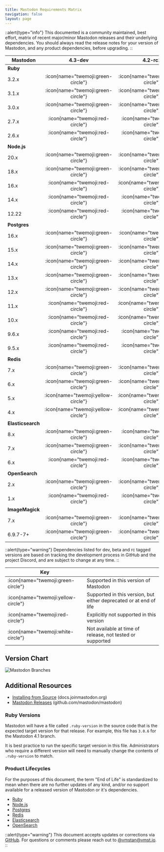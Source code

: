 ```yaml
---
title: Mastodon Requirements Matrix
navigation: false
layout: page
---
```


::alert{type="info"}
This documented is a community maintained, best effort, matrix of recent major/minor Mastodon releases and their underlying dependencies.
You should always read the release notes for your version of Mastodon, and any product dependencies, before upgrading.
::

| **Mastodon**      	|             **4.3-dev**             	|             **4.2-rc1**             	|              **4.1.7**              	|              **4.0.9**              	|              **3.5.13**             	|              **3.4.10**             	|
|-------------------	|:-----------------------------------:	|:-----------------------------------:	|:-----------------------------------:	|:-----------------------------------:	|:-----------------------------------:	|:-----------------------------------:	|
| **Ruby**          	|                                     	|                                     	|                                     	|                                     	|                                     	|                                     	|
| 3.2.x             	|  :icon{name="twemoji:green-circle"} 	|  :icon{name="twemoji:green-circle"} 	|   :icon{name="twemoji:red-circle"}  	|  :icon{name="twemoji:white-circle"} 	|  :icon{name="twemoji:white-circle"} 	|  :icon{name="twemoji:white-circle"} 	|
| 3.1.x             	|  :icon{name="twemoji:green-circle"} 	|  :icon{name="twemoji:green-circle"} 	|   :icon{name="twemoji:red-circle"}  	|   :icon{name="twemoji:red-circle"}  	|   :icon{name="twemoji:red-circle"}  	|  :icon{name="twemoji:white-circle"} 	|
| 3.0.x             	|  :icon{name="twemoji:green-circle"} 	|  :icon{name="twemoji:green-circle"} 	|  :icon{name="twemoji:green-circle"} 	|  :icon{name="twemoji:green-circle"} 	|  :icon{name="twemoji:green-circle"} 	|  :icon{name="twemoji:green-circle"} 	|
| 2.7.x             	|   :icon{name="twemoji:red-circle"}  	|   :icon{name="twemoji:red-circle"}  	|  :icon{name="twemoji:green-circle"} 	|  :icon{name="twemoji:green-circle"} 	|  :icon{name="twemoji:green-circle"} 	|  :icon{name="twemoji:green-circle"} 	|
| 2.6.x             	|   :icon{name="twemoji:red-circle"}  	|   :icon{name="twemoji:red-circle"}  	|   :icon{name="twemoji:red-circle"}  	|   :icon{name="twemoji:red-circle"}  	| :icon{name="twemoji:yellow-circle"} 	|  :icon{name="twemoji:green-circle"} 	|
| **Node.js**       	|                                     	|                                     	|                                     	|                                     	|                                     	|                                     	|
| 20.x              	|  :icon{name="twemoji:green-circle"} 	|  :icon{name="twemoji:green-circle"} 	|  :icon{name="twemoji:white-circle"} 	|  :icon{name="twemoji:white-circle"} 	|  :icon{name="twemoji:white-circle"} 	|  :icon{name="twemoji:white-circle"} 	|
| 18.x              	|  :icon{name="twemoji:green-circle"} 	|  :icon{name="twemoji:green-circle"} 	|   :icon{name="twemoji:red-circle"}  	|   :icon{name="twemoji:red-circle"}  	|  :icon{name="twemoji:white-circle"} 	|  :icon{name="twemoji:white-circle"} 	|
| 16.x              	|   :icon{name="twemoji:red-circle"}  	| :icon{name="twemoji:yellow-circle"} 	|  :icon{name="twemoji:green-circle"} 	|  :icon{name="twemoji:green-circle"} 	|  :icon{name="twemoji:green-circle"} 	|  :icon{name="twemoji:green-circle"} 	|
| 14.x              	|   :icon{name="twemoji:red-circle"}  	|   :icon{name="twemoji:red-circle"}  	|  :icon{name="twemoji:green-circle"} 	|  :icon{name="twemoji:green-circle"} 	|  :icon{name="twemoji:green-circle"} 	|  :icon{name="twemoji:green-circle"} 	|
| 12.22             	|   :icon{name="twemoji:red-circle"}  	|   :icon{name="twemoji:red-circle"}  	|   :icon{name="twemoji:red-circle"}  	|   :icon{name="twemoji:red-circle"}  	|  :icon{name="twemoji:green-circle"} 	|  :icon{name="twemoji:green-circle"} 	|
| **Postgres**      	|                                     	|                                     	|                                     	|                                     	|                                     	|                                     	|
| 16.x              	|  :icon{name="twemoji:green-circle"} 	|  :icon{name="twemoji:white-circle"} 	|  :icon{name="twemoji:white-circle"} 	|  :icon{name="twemoji:white-circle"} 	|  :icon{name="twemoji:white-circle"} 	|  :icon{name="twemoji:white-circle"} 	|
| 15.x              	|  :icon{name="twemoji:green-circle"} 	|  :icon{name="twemoji:green-circle"} 	|  :icon{name="twemoji:green-circle"} 	|  :icon{name="twemoji:green-circle"} 	|  :icon{name="twemoji:white-circle"} 	|  :icon{name="twemoji:white-circle"} 	|
| 14.x              	|  :icon{name="twemoji:green-circle"} 	|  :icon{name="twemoji:green-circle"} 	|  :icon{name="twemoji:green-circle"} 	|  :icon{name="twemoji:green-circle"} 	|  :icon{name="twemoji:green-circle"} 	|  :icon{name="twemoji:white-circle"} 	|
| 13.x              	|  :icon{name="twemoji:green-circle"} 	|  :icon{name="twemoji:green-circle"} 	|  :icon{name="twemoji:green-circle"} 	|  :icon{name="twemoji:green-circle"} 	|  :icon{name="twemoji:green-circle"} 	|  :icon{name="twemoji:green-circle"} 	|
| 12.x              	|  :icon{name="twemoji:green-circle"} 	|  :icon{name="twemoji:green-circle"} 	|  :icon{name="twemoji:green-circle"} 	|  :icon{name="twemoji:green-circle"} 	|  :icon{name="twemoji:green-circle"} 	|  :icon{name="twemoji:green-circle"} 	|
| 11.x              	|   :icon{name="twemoji:red-circle"}  	| :icon{name="twemoji:yellow-circle"} 	|  :icon{name="twemoji:green-circle"} 	|  :icon{name="twemoji:green-circle"} 	|  :icon{name="twemoji:green-circle"} 	|  :icon{name="twemoji:green-circle"} 	|
| 10.x              	|   :icon{name="twemoji:red-circle"}  	| :icon{name="twemoji:yellow-circle"} 	| :icon{name="twemoji:yellow-circle"} 	| :icon{name="twemoji:yellow-circle"} 	|  :icon{name="twemoji:green-circle"} 	|  :icon{name="twemoji:green-circle"} 	|
| 9.6.x             	|   :icon{name="twemoji:red-circle"}  	|   :icon{name="twemoji:red-circle"}  	|   :icon{name="twemoji:red-circle"}  	|   :icon{name="twemoji:red-circle"}  	| :icon{name="twemoji:yellow-circle"} 	|  :icon{name="twemoji:green-circle"} 	|
| 9.5.x             	|   :icon{name="twemoji:red-circle"}  	|   :icon{name="twemoji:red-circle"}  	|   :icon{name="twemoji:red-circle"}  	|   :icon{name="twemoji:red-circle"}  	| :icon{name="twemoji:yellow-circle"} 	| :icon{name="twemoji:yellow-circle"} 	|
| **Redis**         	|                                     	|                                     	|                                     	|                                     	|                                     	|                                     	|
| 7.x               	|  :icon{name="twemoji:green-circle"} 	|  :icon{name="twemoji:green-circle"} 	|  :icon{name="twemoji:green-circle"} 	|  :icon{name="twemoji:green-circle"} 	|  :icon{name="twemoji:white-circle"} 	|  :icon{name="twemoji:white-circle"} 	|
| 6.x               	|  :icon{name="twemoji:green-circle"} 	|  :icon{name="twemoji:green-circle"} 	|  :icon{name="twemoji:green-circle"} 	|  :icon{name="twemoji:green-circle"} 	|  :icon{name="twemoji:green-circle"} 	|  :icon{name="twemoji:white-circle"} 	|
| 5.x               	| :icon{name="twemoji:yellow-circle"} 	| :icon{name="twemoji:yellow-circle"} 	| :icon{name="twemoji:yellow-circle"} 	|  :icon{name="twemoji:green-circle"} 	|  :icon{name="twemoji:green-circle"} 	|  :icon{name="twemoji:green-circle"} 	|
| 4.x               	| :icon{name="twemoji:yellow-circle"} 	| :icon{name="twemoji:yellow-circle"} 	| :icon{name="twemoji:yellow-circle"} 	| :icon{name="twemoji:yellow-circle"} 	|  :icon{name="twemoji:green-circle"} 	|  :icon{name="twemoji:green-circle"} 	|
| **Elasticsearch** 	|                                     	|                                     	|                                     	|                                     	|                                     	|                                     	|
| 8.x               	|  :icon{name="twemoji:green-circle"} 	|   :icon{name="twemoji:red-circle"}  	|   :icon{name="twemoji:red-circle"}  	|   :icon{name="twemoji:red-circle"}  	|   :icon{name="twemoji:red-circle"}  	|  :icon{name="twemoji:white-circle"} 	|
| 7.x               	|  :icon{name="twemoji:green-circle"} 	|  :icon{name="twemoji:green-circle"} 	|  :icon{name="twemoji:green-circle"} 	|  :icon{name="twemoji:green-circle"} 	|  :icon{name="twemoji:green-circle"} 	|  :icon{name="twemoji:green-circle"} 	|
| 6.x               	|   :icon{name="twemoji:red-circle"}  	|   :icon{name="twemoji:red-circle"}  	|   :icon{name="twemoji:red-circle"}  	|   :icon{name="twemoji:red-circle"}  	|   :icon{name="twemoji:red-circle"}  	|  :icon{name="twemoji:green-circle"} 	|
| **OpenSearch**    	|                                     	|                                     	|                                     	|                                     	|                                     	|                                     	|
| 2.x               	|  :icon{name="twemoji:green-circle"} 	|  :icon{name="twemoji:green-circle"} 	|  :icon{name="twemoji:green-circle"} 	|   :icon{name="twemoji:red-circle"}  	|  :icon{name="twemoji:white-circle"} 	|  :icon{name="twemoji:white-circle"} 	|
| 1.x               	|   :icon{name="twemoji:red-circle"}  	|   :icon{name="twemoji:red-circle"}  	|   :icon{name="twemoji:red-circle"}  	|   :icon{name="twemoji:red-circle"}  	|   :icon{name="twemoji:red-circle"}  	|   :icon{name="twemoji:red-circle"}  	|
| **ImageMagick**   	|                                     	|                                     	|                                     	|                                     	|                                     	|                                     	|
| 7.x               	|  :icon{name="twemoji:green-circle"} 	|  :icon{name="twemoji:green-circle"} 	|  :icon{name="twemoji:green-circle"} 	|  :icon{name="twemoji:green-circle"} 	|  :icon{name="twemoji:green-circle"} 	|  :icon{name="twemoji:green-circle"} 	|
| 6.9.7-7+          	|  :icon{name="twemoji:green-circle"} 	|  :icon{name="twemoji:green-circle"} 	|  :icon{name="twemoji:green-circle"} 	|  :icon{name="twemoji:green-circle"} 	|  :icon{name="twemoji:green-circle"} 	|  :icon{name="twemoji:green-circle"} 	|

::alert{type="warning"}
Dependencies listed for dev, beta and rc tagged versions are based on tracking the development process in GitHub and the project Discord, and are subject to change at any time.
::

| Key | |
|---|---|
| :icon{name="twemoji:green-circle"}     | Supported in this version of Mastodon |
| :icon{name="twemoji:yellow-circle"}    | Supported in this version, but either deprecated or at end of life |
| :icon{name="twemoji:red-circle"}       | Explicitly not supported in this version |
| :icon{name="twemoji:white-circle"}     | Not available at time of release, not tested or supported |

## Version Chart

![Mastodon Branches](/mastodon-branches.png)

## Additional Resources

- [Installing from Source](https://docs.joinmastodon.org/admin/install/) (docs.joinmastodon.org)
- [Mastodon Releases](https://github.com/mastodon/mastodon/releases) (github.com/mastodon/mastodon)

### Ruby Versions

Mastodon will have a file called `.ruby-version` in the source code that is the expected target version for that release.
For example, this file has `3.0.6` for the Mastodon 4.1 branch.

It is best practice to run the specific target version in this file.
Administrators who require a different version will need to manually change the contents of `.ruby-version` to match.

### Product Lifecycles

For the purposes of this document, the term "End of Life" is standardized to mean when there are no further updates of any kind, and/or no support available for a released version of Mastodon or it's dependencies.

- [Ruby](https://www.ruby-lang.org/en/downloads/branches/)
- [Node.js](https://github.com/nodejs/release#release-schedule)
- [Postgres](https://www.postgresql.org/support/versioning/)
- [Redis](https://redis.io/docs/about/releases/)
- [Elasticsearch](https://www.elastic.co/support/eol)
- [OpenSearch](https://opensearch.org/releases.html#maintenance-policy)

::alert{type="warning"}
This document accepts updates or corrections via [GitHub](https://github.com/vmstan/mastoreqs). For questions or comments please reach out to [@vmstan@vmst.io](https://vmst.io/@vmstan).
::

